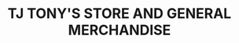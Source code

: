 ---
title: "TJ TONY'S STORE AND GENERAL MERCHANDISE"
url: /valenzuela/tj-tonys-store-and-general-merchandise/
shop: Dorfladen
---